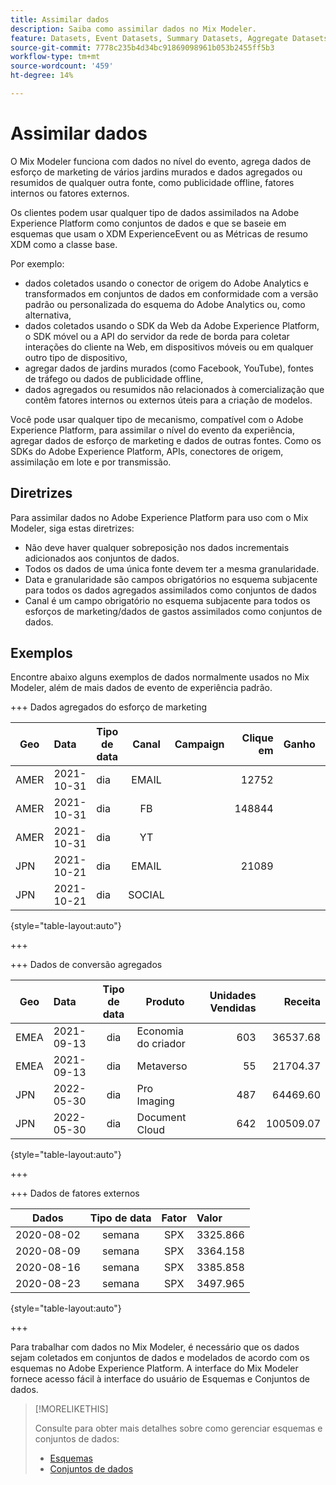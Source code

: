 ```yaml
---
title: Assimilar dados
description: Saiba como assimilar dados no Mix Modeler.
feature: Datasets, Event Datasets, Summary Datasets, Aggregate Datasets
source-git-commit: 7778c235b4d34bc91869098961b053b2455ff5b3
workflow-type: tm+mt
source-wordcount: '459'
ht-degree: 14%

---
```



# Assimilar dados

O Mix Modeler funciona com dados no nível do evento, agrega dados de esforço de marketing de vários jardins murados e dados agregados ou resumidos de qualquer outra fonte, como publicidade offline, fatores internos ou fatores externos.

Os clientes podem usar qualquer tipo de dados assimilados na Adobe Experience Platform como conjuntos de dados e que se baseie em esquemas que usam o XDM ExperienceEvent ou as Métricas de resumo XDM como a classe base.

Por exemplo:

* dados coletados usando o conector de origem do Adobe Analytics e transformados em conjuntos de dados em conformidade com a versão padrão ou personalizada do esquema do Adobe Analytics ou, como alternativa,
* dados coletados usando o SDK da Web da Adobe Experience Platform, o SDK móvel ou a API do servidor da rede de borda para coletar interações do cliente na Web, em dispositivos móveis ou em qualquer outro tipo de dispositivo,
* agregar dados de jardins murados (como Facebook, YouTube), fontes de tráfego ou dados de publicidade offline,
* dados agregados ou resumidos não relacionados à comercialização que contêm fatores internos ou externos úteis para a criação de modelos.

Você pode usar qualquer tipo de mecanismo, compatível com o Adobe Experience Platform, para assimilar o nível do evento da experiência, agregar dados de esforço de marketing e dados de outras fontes. Como os SDKs do Adobe Experience Platform, APIs, conectores de origem, assimilação em lote e por transmissão.


## Diretrizes

Para assimilar dados no Adobe Experience Platform para uso com o Mix Modeler, siga estas diretrizes:

* Não deve haver qualquer sobreposição nos dados incrementais adicionados aos conjuntos de dados.
* Todos os dados de uma única fonte devem ter a mesma granularidade.
* Data e granularidade são campos obrigatórios no esquema subjacente para todos os dados agregados assimilados como conjuntos de dados
* Canal é um campo obrigatório no esquema subjacente para todos os esforços de marketing/dados de gastos assimilados como conjuntos de dados.


## Exemplos

Encontre abaixo alguns exemplos de dados normalmente usados no Mix Modeler, além de mais dados de evento de experiência padrão.

+++ Dados agregados do esforço de marketing

| Geo | Data | Tipo de data | Canal | Campaign | Clique em | Ganho | Envolvimento | impressão | Abrir | Próprio | Enviado |
|---|:--|---|:---:|---|--:|---|--:|---|---|---|--:|
| AMER | 2021-10-31 | dia | EMAIL | | 12752 | | | | | | 1132945 |
| AMER | 2021-10-31 | dia | FB | | 148844 | | | | | | |
| AMER | 2021-10-31 | dia | YT | | | | 2314452 | | | | |
| JPN | 2021-10-21 | dia | EMAIL | | 21089 | | | | | | 3283626 |
| JPN | 2021-10-21 | dia | SOCIAL | | | | 621 | | | | |

{style="table-layout:auto"}

+++

+++ Dados de conversão agregados

| Geo | Data | Tipo de data | Produto | Unidades Vendidas | Receita |
|---|:---|:---:|---|--:|--:|
| EMEA | 2021-09-13 | dia | Economia do criador | 603 | 36537.68 |
| EMEA | 2021-09-13 | dia | Metaverso | 55 | 21704.37 |
| JPN | 2022-05-30 | dia | Pro Imaging | 487 | 64469.60 |
| JPN | 2022-05-30 | dia | Document Cloud | 642 | 100509.07 |

{style="table-layout:auto"}

+++

+++ Dados de fatores externos

| Dados | Tipo de data | Fator | Valor |
|---|:---:|:---:|:---|
| 2020-08-02 | semana | SPX | 3325.866 |
| 2020-08-09 | semana | SPX | 3364.158 |
| 2020-08-16 | semana | SPX | 3385.858 |
| 2020-08-23 | semana | SPX | 3497.965 |

{style="table-layout:auto"}

+++

Para trabalhar com dados no Mix Modeler, é necessário que os dados sejam coletados em conjuntos de dados e modelados de acordo com os esquemas no Adobe Experience Platform. A interface do Mix Modeler fornece acesso fácil à interface do usuário de Esquemas e Conjuntos de dados.


>[!MORELIKETHIS]
>
>Consulte para obter mais detalhes sobre como gerenciar esquemas e conjuntos de dados:
>
>* [Esquemas](schemas.md)
>* [Conjuntos de dados](datasets.md)
